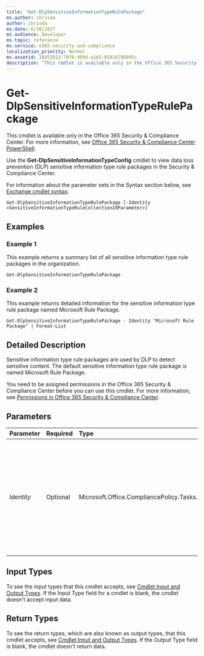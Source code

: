 ```yaml
---
title: "Get-DlpSensitiveInformationTypeRulePackage"
ms.author: chrisda
author: chrisda
ms.date: 6/30/2017
ms.audience: Developer
ms.topic: reference
ms.service: o365-security-and-compliance
localization_priority: Normal
ms.assetid: 18453823-70f8-409d-a165-0581b796895c
description: "This cmdlet is available only in the Office 365 Security &amp; Compliance Center. For more information, see Office 365 Security &amp; Compliance Center PowerShell."
---
```


# Get-DlpSensitiveInformationTypeRulePackage

This cmdlet is available only in the Office 365 Security &amp; Compliance Center. For more information, see [Office 365 Security &amp; Compliance Center PowerShell](https://technet.microsoft.com/library/mt587091.aspx).
  
Use the **Get-DlpSensitiveInformationTypeConfig** cmdlet to view data loss prevention (DLP) sensitive information type rule packages in the Security &amp; Compliance Center.
  
For information about the parameter sets in the Syntax section below, see [Exchange cmdlet syntax](https://technet.microsoft.com/library/bb123552.aspx). 
  
```
Get-DlpSensitiveInformationTypeRulePackage [-Identity <SensitiveInformationTypeRuleCollectionIdParameter>]

```

## Examples
<a name="Examples"> </a>

### Example 1

This example returns a summary list of all sensitive information type rule packages in the organization.
  
```
Get-DlpSensitiveInformationTypeRulePackage
```

### Example 2

This example returns detailed information for the sensitive information type rule package named Microsoft Rule Package.
  
```
Get-DlpSensitiveInformationTypeRulePackage - Identity "Microsoft Rule Package" | Format-List
```

## Detailed Description
<a name="DetailedDescription"> </a>

Sensitive information type rule packages are used by DLP to detect sensitive content. The default sensitive information type rule package is named Microsoft Rule Package.
  
You need to be assigned permissions in the Office 365 Security &amp; Compliance Center before you can use this cmdlet. For more information, see [Permissions in Office 365 Security &amp; Compliance Center](https://go.microsoft.com/fwlink/p/?LinkId=511920).
  
## Parameters
<a name="DetailedDescription"> </a>

|**Parameter**|**Required**|**Type**|**Description**|
|:-----|:-----|:-----|:-----|
| _Identity_ <br/> |Optional  <br/> |Microsoft.Office.CompliancePolicy.Tasks.SensitiveInformationTypeRuleCollectionIdParameter  <br/> | The _Identity_parameter specifies the sensitive information type rule package that you want to view. You can use any value that uniquely identifies the rule package. For example:  <br/> **RuleCollectionName** <br/> **LocalizedName** <br/>  GUID (from the **Identity** value) <br/> |
   
## Input Types
<a name="InputTypes"> </a>

To see the input types that this cmdlet accepts, see [Cmdlet Input and Output Types](http://go.microsoft.com/fwlink/p/?linkId=616387). If the Input Type field for a cmdlet is blank, the cmdlet doesn't accept input data. 
  
## Return Types
<a name="ReturnTypes"> </a>

To see the return types, which are also known as output types, that this cmdlet accepts, see [Cmdlet Input and Output Types](http://go.microsoft.com/fwlink/p/?linkId=616387). If the Output Type field is blank, the cmdlet doesn't return data. 
  

